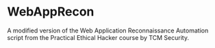 # WebAppRecon
A modified version of the Web Application Reconnaissance Automation script from the Practical Ethical Hacker course by TCM Security. 
